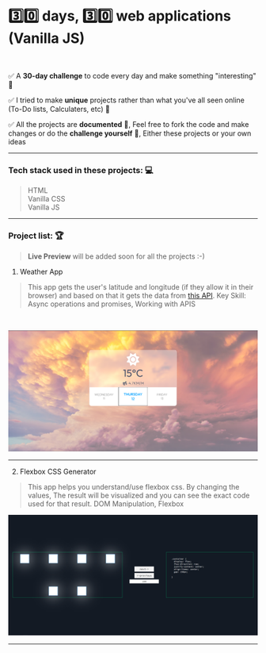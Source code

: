 # 3️⃣0️⃣ days, 3️⃣0️⃣ web applications (Vanilla JS)

<br>

✅ A **30-day challenge** to code every day and make something "interesting" 🌟

✅ I tried to make **unique** projects rather than what you've all seen online (To-Do lists, Calculaters, etc) 💠

✅ All the projects are **documented** 📃, Feel free to fork the code and make changes or do the **challenge yourself** 💪, Either these projects or your own ideas 

---

### Tech stack used in these projects: 💻
> HTML <br>
> Vanilla CSS <br>
> Vanilla JS <br>

---

### Project list: 🏆 
>**Live Preview** will be added soon for all the projects :-)


1. Weather App
> This app gets the user's latitude and longitude (if they allow it in their browser) and based on that it gets the data from [this API](https://open-meteo.com/).
> Key Skill: Async operations and promises, Working with APIS

 <br>
 
![weather-app-pic](./media/weather-app-pic.png)

---

2. Flexbox CSS Generator
> This app helps you understand/use flexbox css. By changing the values, The result will be visualized and you can see the exact code used for that result.
> DOM Manipulation, Flexbox

![flexbox-generator](./media/flexbox-generator.png)

---
